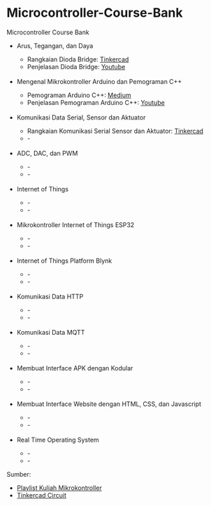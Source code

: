 # Microcontroller-Course-Bank
Microcontroller Course Bank

<ul>
  <li>Arus, Tegangan, dan Daya</li>
  <ul>
    <li>Rangkaian Dioda Bridge: <a href="https://www.tinkercad.com/things/2mhRJJv0s8d-dioda-bridge">Tinkercad</a></li>
    <li>Penjelasan Dioda Bridge: <a href="https://www.youtube.com/watch?v=n-bfkUUbT6k">Youtube</a></li> 
  </ul>
  <br>
  <li>Mengenal Mikrokontroller Arduino dan Pemograman C++</li>
  <ul>
    <li>Pemograman Arduino C++: <a href="https://medium.com/@ikhwanfathulloh/pemograman-dasar-arduino-bbec7bb6ec11">Medium</a></li>
    <li>Penjelasan Pemograman Arduino C++: <a href="https://www.youtube.com/playlist?list=PLaC2GD6EmthV7dJBrq9eMw0NNCk83fLxs">Youtube</a></li> 
  </ul>
  <br>
  <li>Komunikasi Data Serial, Sensor dan Aktuator</li>
  <ul>
    <li>Rangkaian Komunikasi Serial Sensor dan Aktuator: <a href="https://www.tinkercad.com/things/eJKRDjfadeZ-komunikasi-serial-sensor-dan-aktuator">Tinkercad</a></li>
    <li>-</li>
  </ul>
  <br>
  <li>ADC, DAC, dan PWM</li>
  <ul>
    <li>-</li>
    <li>-</li>
  </ul>
  <br>
  <li>Internet of Things</li>
  <ul>
    <li>-</li>
    <li>-</li>
  </ul>
  <br>
  <li>Mikrokontroller Internet of Things ESP32</li>
  <ul>
    <li>-</li>
    <li>-</li>
  </ul>
  <br>
  <li>Internet of Things Platform Blynk</li>
  <ul>
    <li>-</li>
    <li>-</li>
  </ul>
  <br>
  <li>Komunikasi Data HTTP</li>
  <ul>
    <li>-</li>
    <li>-</li>
  </ul>
  <br>
  <li>Komunikasi Data MQTT</li>
  <ul>
    <li>-</li>
    <li>-</li>
  </ul>
  <br>
  <li>Membuat Interface APK dengan Kodular</li>
  <ul>
    <li>-</li>
    <li>-</li>
  </ul>
  <br>
  <li>Membuat Interface Website dengan HTML, CSS, dan Javascript</li>
  <ul>
    <li>-</li>
    <li>-</li>
  </ul>
  <br>
  <li>Real Time Operating System</li>
  <ul>
    <li>-</li>
    <li>-</li>
  </ul>
</ul>

<p>Sumber:</p>
<ul>
  <li><a href="https://www.youtube.com/playlist?list=PLaC2GD6EmthX4x-tkUo6ZEe1dqd6e6vex">Playlist Kuliah  Mikrokontroller</a></li>
  <li><a href="https://www.tinkercad.com/users/fLJ4Cr1QCXa?type=circuits">Tinkercad Circuit</a></li>
</ul>
